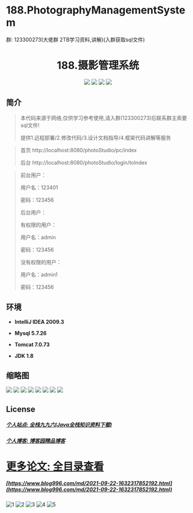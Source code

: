 # 188.PhotographyManagementSystem

<p>群: 123300273(大佬群 2TB学习资料,讲解)(入群获取sql文件)</p>

<p><h1 align="center">188.摄影管理系统</h1></p>


<p align="center">
	<img src="https://img.shields.io/badge/jdk-1.8-orange.svg"/>
    <img src="https://img.shields.io/badge/spring-5.x-lightgrey.svg"/>
    <img src="https://img.shields.io/badge/springmvc-3.x-blue.svg"/>
    <img src="https://img.shields.io/badge/mybatis-5.x-yellow.svg"/>
</p>

## 简介


> 本代码来源于网络,仅供学习参考使用,请入群(123300273)后联系群主索要sql文件!
>
> 提供1.远程部署/2.修改代码/3.设计文档指导/4.框架代码讲解等服务

> 首页  http://localhost:8080/photoStudio/pc/index
> 
> 后台  http://localhost:8080/photoStudio/login/toIndex


> 前台用户：
> 
> 用户名：123401
> 
> 密码：123456
> 
> 后台用户：
> 
> 有权限的用户：
> 
> 用户名：admin
> 
> 密码：123456
> 
> 没有权限的用户：
> 
> 用户名：admin1
> 
> 密码：123456



## 环境

- <b>IntelliJ IDEA 2009.3</b>

- <b>Mysql 5.7.26</b>

- <b>Tomcat 7.0.73</b>

- <b>JDK 1.8</b>




## 缩略图

![](https://img2022.cnblogs.com/blog/588112/202210/588112-20221009114419415-2110269129.png)
![](https://img2022.cnblogs.com/blog/588112/202210/588112-20221009114452998-13000916.png)
![](https://img2022.cnblogs.com/blog/588112/202210/588112-20221009114503177-920338837.png)
![](https://img2022.cnblogs.com/blog/588112/202210/588112-20221009114513736-522309545.png)
![](https://img2022.cnblogs.com/blog/588112/202210/588112-20221009114529359-790122966.png)
![](https://img2022.cnblogs.com/blog/588112/202210/588112-20221009114534206-1396702055.png)
![](https://img2022.cnblogs.com/blog/588112/202210/588112-20221009114543635-2035216520.png)
![](https://img2022.cnblogs.com/blog/588112/202210/588112-20221009114552242-6829428.png)





## License

##### [个人站点: 全栈九九六(Java全栈知识资料下载)](https://www.blog996.com/)
##### [个人博客: 博客园精品博客](https://www.cnblogs.com/yysbolg/)


# [更多论文: 全目录查看](https://www.blog996.com/md/2021-09-22-1632317852192.html)
##### [https://www.blog996.com/md/2021-09-22-1632317852192.html](https://www.blog996.com/md/2021-09-22-1632317852192.html)

![1](https://img2022.cnblogs.com/blog/588112/202209/588112-20220922103526339-1493007170.png)
![2](https://img2022.cnblogs.com/blog/588112/202209/588112-20220922103543790-1329624097.png)
![3](https://img2022.cnblogs.com/blog/588112/202209/588112-20220922103559105-1654136839.png)
![4](https://img2022.cnblogs.com/blog/588112/202209/588112-20220922103617450-1858868571.png)
![5](https://img2022.cnblogs.com/blog/588112/202209/588112-20220922103637646-959105862.png)








